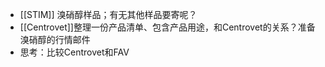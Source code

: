 - [[STIM]] 溴硝醇样品；有无其他样品要寄呢？
- [[Centrovet]]整理一份产品清单、包含产品用途，和Centrovet的关系？准备溴硝醇的行情邮件
- 思考：比较Centrovet和FAV
